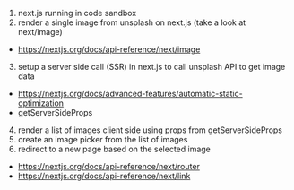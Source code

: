 1. next.js running in code sandbox
2. render a single image from unsplash on next.js (take a look at next/image) 
  - https://nextjs.org/docs/api-reference/next/image
3. setup a server side call (SSR) in next.js to call unsplash API to get image data
  - https://nextjs.org/docs/advanced-features/automatic-static-optimization
  - getServerSideProps
4. render a list of images client side using props from getServerSideProps
5. create an image picker from the list of images
6. redirect to a new page based on the selected image
  - https://nextjs.org/docs/api-reference/next/router
  - https://nextjs.org/docs/api-reference/next/link